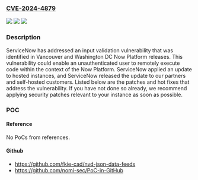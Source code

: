 ### [CVE-2024-4879](https://cve.mitre.org/cgi-bin/cvename.cgi?name=CVE-2024-4879)
![](https://img.shields.io/static/v1?label=Product&message=Now%20Platform&color=blue)
![](https://img.shields.io/static/v1?label=Version&message=0%3C%20Utah%20Patch%2010%20Hot%20Fix%203%20&color=brighgreen)
![](https://img.shields.io/static/v1?label=Vulnerability&message=CWE-1287%20Improper%20Validation%20of%20Specified%20Type%20of%20Input&color=brighgreen)

### Description

ServiceNow has addressed an input validation vulnerability that was identified in Vancouver and Washington DC Now Platform releases. This vulnerability could enable an unauthenticated user to remotely execute code within the context of the Now Platform. ServiceNow applied an update to hosted instances, and ServiceNow released the update to our partners and self-hosted customers. Listed below are the patches and hot fixes that address the vulnerability. If you have not done so already, we recommend applying security patches relevant to your instance as soon as possible.

### POC

#### Reference
No PoCs from references.

#### Github
- https://github.com/fkie-cad/nvd-json-data-feeds
- https://github.com/nomi-sec/PoC-in-GitHub

